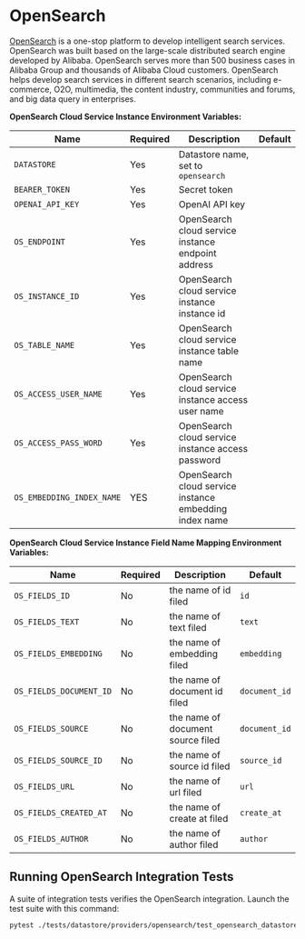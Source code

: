 # OpenSearch

[OpenSearch](https://www.alibabacloud.com/product/opensearch?spm=a3c0i.24291077.6791778070.126.79176df571ilTO) is a one-stop platform to develop intelligent search services. OpenSearch was built based on the large-scale distributed search engine developed by Alibaba. OpenSearch serves more than 500 business cases in Alibaba Group and thousands of Alibaba Cloud customers. OpenSearch helps develop search services in different search scenarios, including e-commerce, O2O, multimedia, the content industry, communities and forums, and big data query in enterprises.


**OpenSearch Cloud Service Instance Environment Variables:**

| Name                      | Required | Description                                              | Default           |
| ------------------------- | -------- | -------------------------------------------------------- | ----------------- |
| `DATASTORE`               | Yes      | Datastore name, set to `opensearch`                      |                   |
| `BEARER_TOKEN`            | Yes      | Secret token                                             |                   |
| `OPENAI_API_KEY`          | Yes      | OpenAI API key                                           |                   |
| `OS_ENDPOINT`             | Yes      | OpenSearch cloud service instance endpoint address       |                   |
| `OS_INSTANCE_ID`          | Yes      | OpenSearch cloud service instance instance id            |                   |
| `OS_TABLE_NAME`           | Yes      | OpenSearch cloud service instance table name             |                   |
| `OS_ACCESS_USER_NAME`     | Yes      | OpenSearch cloud service instance access user name       |                   |
| `OS_ACCESS_PASS_WORD`     | Yes      | OpenSearch cloud service instance access password        |                   |
| `OS_EMBEDDING_INDEX_NAME` | YES      | OpenSearch cloud service instance embedding index name   |                   |


**OpenSearch Cloud Service Instance Field Name Mapping Environment Variables:**

| Name                     | Required | Description                         | Default           |
| ------------------------ | -------- | ----------------------------------- | ----------------- |
| `OS_FIELDS_ID`           | No       | the name of id filed                |`id`               |
| `OS_FIELDS_TEXT`         | No       | the name of text filed              |`text`             |
| `OS_FIELDS_EMBEDDING`    | No       | the name of embedding filed         |`embedding`        |
| `OS_FIELDS_DOCUMENT_ID`  | No       | the name of document id filed       |`document_id`      |
| `OS_FIELDS_SOURCE`       | No       | the name of document source filed   |`document_id`      |
| `OS_FIELDS_SOURCE_ID`    | No       | the name of source id filed         |`source_id`        |
| `OS_FIELDS_URL`          | No       | the name of url filed               |`url`              |
| `OS_FIELDS_CREATED_AT`   | No       | the name of create at filed         |`create_at`        |
| `OS_FIELDS_AUTHOR`       | No       | the name of author filed            |`author`           |


## Running OpenSearch Integration Tests

A suite of integration tests verifies the OpenSearch integration. Launch the test suite with this command:

```bash
pytest ./tests/datastore/providers/opensearch/test_opensearch_datastore.py
```
